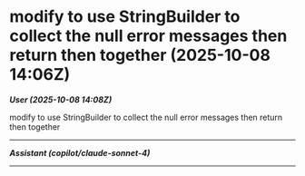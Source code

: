 <!-- Generated by SpecStory -->

<!-- vscode Session 14b81810-7088-47e4-aca7-2f12cafc9979 (2025-10-08 14:06Z) -->

# modify to use StringBuilder to collect the null error messages then return then together (2025-10-08 14:06Z)

_**User (2025-10-08 14:08Z)**_

modify to use StringBuilder to collect the null error messages then return then together

---

_**Assistant (copilot/claude-sonnet-4)**_



---

